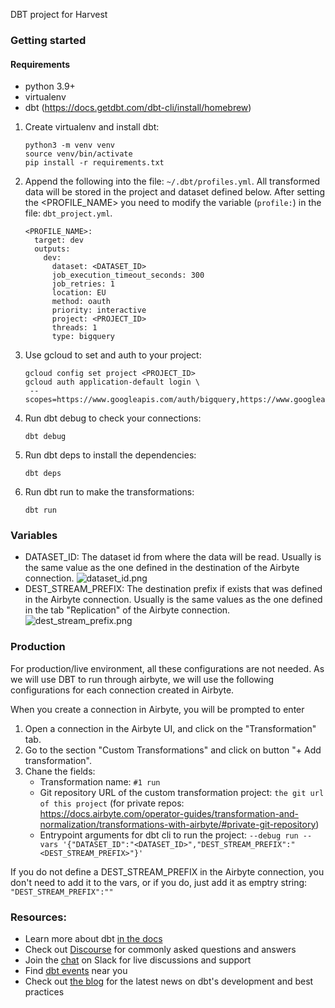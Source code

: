 DBT project for Harvest

### Getting started

#### Requirements
- python 3.9+
- virtualenv
- dbt (https://docs.getdbt.com/dbt-cli/install/homebrew)

1. Create virtualenv and install dbt:
    ```
    python3 -m venv venv
    source venv/bin/activate
    pip install -r requirements.txt
    ```
   
2. Append the following into the file: `~/.dbt/profiles.yml`. All transformed data will be stored in the project and dataset defined below.
After setting the <PROFILE_NAME> you need to modify the variable (`profile:`) in the file: `dbt_project.yml`.
    ```
    <PROFILE_NAME>:
      target: dev
      outputs:
        dev:
          dataset: <DATASET_ID>
          job_execution_timeout_seconds: 300
          job_retries: 1
          location: EU
          method: oauth
          priority: interactive
          project: <PROJECT_ID>
          threads: 1
          type: bigquery
   ```
   
3. Use gcloud to set and auth to your project:
    ```
    gcloud config set project <PROJECT_ID>
    gcloud auth application-default login \
     --scopes=https://www.googleapis.com/auth/bigquery,https://www.googleapis.com/auth/drive.readonly,https://www.googleapis.com/auth/iam.test
    ```
   
4. Run dbt debug to check your connections:
    ```
    dbt debug
    ```

5. Run dbt deps to install the dependencies:
    ```
    dbt deps
    ```
   
6. Run dbt run to make the transformations:
    ```
    dbt run
    ```
   
### Variables

- DATASET_ID: The dataset id from where the data will be read.
Usually is the same value as the one defined in the destination of the Airbyte connection.
![dataset_id.png](docs/dataset_id.png)
- DEST_STREAM_PREFIX: The destination prefix if exists that was defined in the Airbyte connection.
Usually is the same values as the one defined in the tab "Replication" of the Airbyte connection.
![dest_stream_prefix.png](docs/dest_stream_prefix.png)

### Production
For production/live environment, all these configurations are not needed. As we will use DBT to run through airbyte,
we will use the following configurations for each connection created in Airbyte.

When you create a connection in Airbyte, you will be prompted to enter 

1. Open a connection in the Airbyte UI, and click on the "Transformation" tab.
2. Go to the section "Custom Transformations" and click on button "+ Add transformation".
3. Chane the fields:
   - Transformation name: `#1 run`
   - Git repository URL of the custom transformation project: `the git url of this project` (for private repos: https://docs.airbyte.com/operator-guides/transformation-and-normalization/transformations-with-airbyte/#private-git-repository)
   - Entrypoint arguments for dbt cli to run the project: `--debug run --vars '{"DATASET_ID":"<DATASET_ID>","DEST_STREAM_PREFIX":"<DEST_STREAM_PREFIX>"}'`

If you do not define a DEST_STREAM_PREFIX in the Airbyte connection, you don't need to add it to the vars, or if you do, just add it as emptry string: `"DEST_STREAM_PREFIX":""`

### Resources:
- Learn more about dbt [in the docs](https://docs.getdbt.com/docs/introduction)
- Check out [Discourse](https://discourse.getdbt.com/) for commonly asked questions and answers
- Join the [chat](https://community.getdbt.com/) on Slack for live discussions and support
- Find [dbt events](https://events.getdbt.com) near you
- Check out [the blog](https://blog.getdbt.com/) for the latest news on dbt's development and best practices
